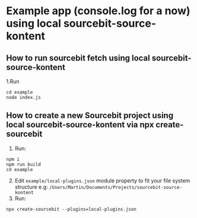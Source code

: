# Example app (console.log for a now) using local sourcebit-source-kontent

## How to run sourcebit fetch using local sourcebit-source-kontent

1.Run

```
cd example
node index.js
```

## How to create a new Sourcebit project using local sourcebit-source-kontent via npx create-sourcebit

1. Run:

```
npm i
npm run build
cd example
```

2. Edit `example/local-plugins.json` module property to fit your file system structure e.g: `/Users/Martin/Documents/Projects/sourcebit-source-kontent`
3. Run:

```
npx create-sourcebit --plugins=local-plugins.json
```
